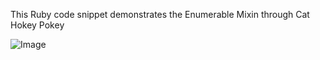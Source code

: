 This Ruby code snippet demonstrates the Enumerable Mixin through Cat Hokey Pokey

![Image](https://raw.github.com/ggriffis/cat-hokey-pokey/master/Screen%20Shot%202013-08-14%20at%2011.12.22%20AM.png)

